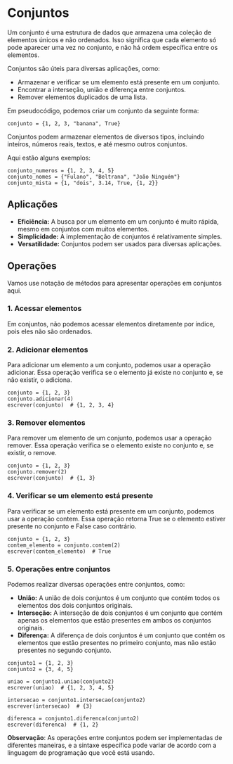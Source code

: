# Conjuntos

Um conjunto é uma estrutura de dados que armazena uma coleção de elementos únicos e não ordenados. Isso significa que cada elemento só pode aparecer uma vez no conjunto, e não há ordem específica entre os elementos.

Conjuntos são úteis para diversas aplicações, como:

- Armazenar e verificar se um elemento está presente em um conjunto.
- Encontrar a interseção, união e diferença entre conjuntos.
- Remover elementos duplicados de uma lista.

Em pseudocódigo, podemos criar um conjunto da seguinte forma:

```
conjunto = {1, 2, 3, "banana", True}
```

Conjuntos podem armazenar elementos de diversos tipos, incluindo inteiros, números reais, textos, e até mesmo outros conjuntos.

Aqui estão alguns exemplos:

```
conjunto_numeros = {1, 2, 3, 4, 5}
conjunto_nomes = {"Fulano", "Beltrana", "João Ninguém"}
conjunto_mista = {1, "dois", 3.14, True, {1, 2}}
```

## Aplicações

- **Eficiência:** A busca por um elemento em um conjunto é muito rápida, mesmo em conjuntos com muitos elementos.
- **Simplicidade:** A implementação de conjuntos é relativamente simples.
- **Versatilidade:** Conjuntos podem ser usados para diversas aplicações.

## Operações

Vamos use notação de métodos para apresentar operações em conjuntos aqui.

### 1. Acessar elementos

Em conjuntos, não podemos acessar elementos diretamente por índice, pois eles não são ordenados.

### 2. Adicionar elementos

Para adicionar um elemento a um conjunto, podemos usar a operação adicionar. Essa operação verifica se o elemento já existe no conjunto e, se não existir, o adiciona.

```
conjunto = {1, 2, 3}
conjunto.adicionar(4)
escrever(conjunto)  # {1, 2, 3, 4}
```

### 3. Remover elementos

Para remover um elemento de um conjunto, podemos usar a operação remover. Essa operação verifica se o elemento existe no conjunto e, se existir, o remove.

```
conjunto = {1, 2, 3}
conjunto.remover(2)
escrever(conjunto)  # {1, 3}
```

### 4. Verificar se um elemento está presente

Para verificar se um elemento está presente em um conjunto, podemos usar a operação contem. Essa operação retorna True se o elemento estiver presente no conjunto e False caso contrário.

```
conjunto = {1, 2, 3}
contem_elemento = conjunto.contem(2)
escrever(contem_elemento)  # True
```

### 5. Operações entre conjuntos

Podemos realizar diversas operações entre conjuntos, como:

- **União:** A união de dois conjuntos é um conjunto que contém todos os elementos dos dois conjuntos originais.
- **Interseção:** A interseção de dois conjuntos é um conjunto que contém apenas os elementos que estão presentes em ambos os conjuntos originais.
- **Diferença:** A diferença de dois conjuntos é um conjunto que contém os elementos que estão presentes no primeiro conjunto, mas não estão presentes no segundo conjunto.

```
conjunto1 = {1, 2, 3}
conjunto2 = {3, 4, 5}

uniao = conjunto1.uniao(conjunto2)
escrever(uniao)  # {1, 2, 3, 4, 5}

intersecao = conjunto1.intersecao(conjunto2)
escrever(intersecao)  # {3}

diferenca = conjunto1.diferenca(conjunto2)
escrever(diferenca)  # {1, 2}
```

**Observação**: As operações entre conjuntos podem ser implementadas de diferentes maneiras, e a sintaxe específica pode variar de acordo com a linguagem de programação que você está usando.
